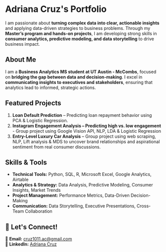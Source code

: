 # Adriana Cruz's Portfolio

I am passionate about **turning complex data into clear, actionable insights** and applying data-driven strategies to business problems. Through my **Master’s program and hands-on projects**, I am developing strong skills in **consumer analytics, predictive modeling, and data storytelling** to drive business impact.  

## About Me  
I am a **Business Analytics MS student at UT Austin - McCombs**, focused on **bridging the gap between data and decision-making**. I excel in **communicating insights to executives and stakeholders**, ensuring that analytics lead to informed, strategic actions.  

## Featured Projects  
1. **Loan Default Prediction** – Predicting loan repayment behavior using PCA & Logistic Regression.
2. **Instagram Engagement Analysis – Predicting high vs. low engagement** - Group project using Google Vision API, NLP, LDA & Logistic Regression
3. **Entry-Level Luxury Car Analysis** – Group project using web scraping, NLP, Lift analysis & MDS to uncover brand relationships and aspirational sentiment from real consumer discussions.

## Skills & Tools  
- **Technical Tools:** Python, SQL, R, Microsoft Excel, Google Analytics, Airtable  
- **Analytics & Strategy:** Data Analysis, Predictive Modeling, Consumer Insights, Market Trends  
- **Project Management:** Performance Metrics, Data-Driven Decision-Making  
- **Communication:** Data Storytelling, Executive Presentations, Cross-Team Collaboration  

## 📩 Let's Connect!  
📧 **Email:** cruz1011.ac@gmail.com  
💼 **LinkedIn:** [Adriana Cruz](https://www.linkedin.com/in/adriana-cruz-32541523b/)  
